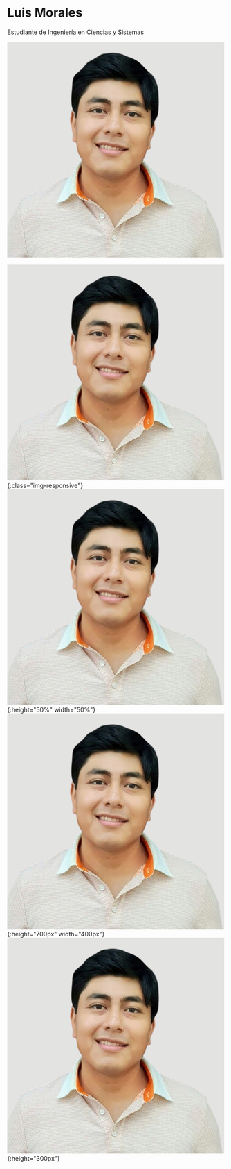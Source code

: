# Luis Morales

Estudiante de Ingeniería en Ciencias y Sistemas

![](foto.png)


![test image size](foto.png){:class="img-responsive"}
![test image size](foto.png){:height="50%" width="50%"}
![test image size](foto.png){:height="700px" width="400px"}
![test image size](foto.png){:height="300px"}
